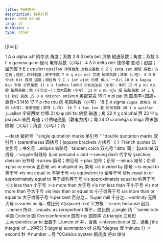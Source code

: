 ```yaml
---
title: 特殊符号
description: 特殊符号
date: 0000-00-00
lang: zh
duration: ∞
type: other
---
```

[[toc]]

1 Α α alpha a:lf 阿尔法 角度；系数
2 Β β beta bet 贝塔 磁通系数；角度；系数
3 Γ γ gamma ga:m 伽马 电导系数（小写）
4 Δ δ delta delt 德尔塔 变动；密度；屈光度
5 Ε ε epsilon ep`silon 伊普西龙 对数之基数
6 Ζ ζ zeta zat 截塔 系数；方位角；阻抗；相对粘度；原子序数
7 Η η eta eit 艾塔 磁滞系数；效率（小写）
8 Θ θ thet θit 西塔 温度；相位角
9 Ι ι iot aiot 约塔 微小，一点儿
10 Κ κ kappa kap 卡帕 介质常数
11 ∧ λ lambda lambd 兰布达波长（小写）；体积
12 Μ μ mu mju 缪 磁导系数；微（千分之一）；放大因数（小写）
13 Ν ν nu nju 纽 磁阻系数
14 Ξ ξ xi ksi 克西
15 Ο ο omicron omik`ron 奥密克戎
16 ∏ π pi pai 派 圆周率=圆周÷直径=3.1416
17 Ρ ρ rho rou 肉 电阻系数（小写）
18 ∑ σ sigma `sigma 西格马 总和（大写），表面密度；跨导（小写）
19 Τ τ tau tau 套 时间常数
20 Υ υ upsilon jup`silon 宇普西龙 位移
21 Φ φ phi fai 佛爱 磁通；角
22 Χ χ chi phai 西
23 Ψ ψ psi psai 普西 角速；介质电通量（静电力线）；角
24 Ω ω omega o`miga 欧米伽 欧姆（大写）；角速（小写）；角

—dash 破折号
' 'single quotation marks 单引号
" "double quotation marks 双引号
( )parentheses 圆括号
[ ]square brackets 方括号
《 》French quotes 法文引号；书名号
...ellipsis 省略号
¨tandem colon 双点号
"ditto 同上
‖parallel 双线号
／virgule 斜线号
＆ampersand = and
～swung dash 代字号
§section; division 分节号
→arrow 箭号；参见号
＋plus 加号；正号
－minus 减号；负号
±plus or minus 正负号
×is multiplied by 乘号
÷is divided by 除号
＝is equal to 等于号
≠is not equal to 不等于号
≡is equivalent to 全等于号
≌is equal to or approximately equal to 等于或约等于号
≈is approximately equal to 约等于号
＜is less than 小于号
＞is more than 大于号
≮is not less than 不小于号
≯is not more than 不大于号
≤is less than or equal to 小于或等于号
≥is more than or equal to 大于或等于号
％per cent 百分之…
‰per mill 千分之…
∞infinity 无限大号
∝varies as 与…成比例
√(square) root 平方根
∵since; because 因为
∴hence 所以
∷equals, as (proportion) 等于，成比例
∠angle 角
⌒semicircle 半圆
⊙circle 圆
○circumference 圆周
πpi 圆周率
△triangle 三角形
⊥perpendicular to 垂直于
∪union of 并，合集
∩intersection of 交，通集
∫the integral of …的积分
∑(sigma) summation of 总和
°degree 度
′minute 分
〃second 秒
＃number …号
℃Celsius system 摄氏度
＠at 单价